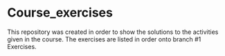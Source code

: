﻿# Course_exercises

This repository was created in order to show the solutions to the activities given in the course.
The exercises are listed in order onto branch #1 Exercises.
